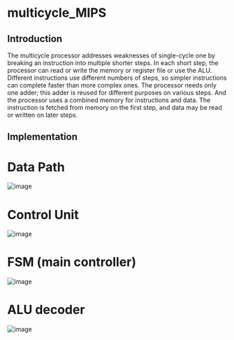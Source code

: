 # multicycle_MIPS
## Introduction
The multicycle processor addresses weaknesses of single-cycle one by breaking an instruction into multiple shorter steps. In each short step, the processor can read or write the memory or register file or use the ALU. Different instructions use different numbers of steps, so simpler instructions can complete faster than more complex ones. The processor needs only one adder; this adder is reused for different purposes on various steps. And the processor uses a combined memory for instructions and data. The instruction is fetched from memory on the first step, and data may be read or written on later steps.

## Implementation 
 # Data Path
 
 ![image](https://github.com/user-attachments/assets/b2cb819c-5723-4b4f-b315-d43e25de3a20)

# Control Unit

![image](https://github.com/user-attachments/assets/675ae482-1aea-4741-b5dd-104b39a81789)

# FSM (main controller)

![image](https://github.com/user-attachments/assets/0cc93dc3-8b05-4065-8724-121f3b1be3b0)

# ALU decoder

![image](https://github.com/user-attachments/assets/bf669e94-3033-4f13-a29d-9983332b3717)

